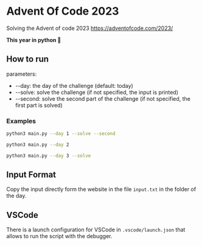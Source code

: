 # Advent Of Code 2023

Solving the Advent of code 2023 https://adventofcode.com/2023/

**This year in python 🐍**

## How to run

parameters:
* --day: the day of the challenge (default: today)
* --solve: solve the challenge (if not specified, the input is printed)
* --second: solve the second part of the challenge (if not specified, the first part is solved)

### Examples

```bash
python3 main.py --day 1 --solve --second
```

```bash
python3 main.py --day 2
```

```bash
python3 main.py --day 3 --solve
```

## Input Format

Copy the input directly form the website in the file `input.txt` in the folder of the day.

## VSCode

There is a launch configuration for VSCode in `.vscode/launch.json` that allows to run the script with the debugger.


